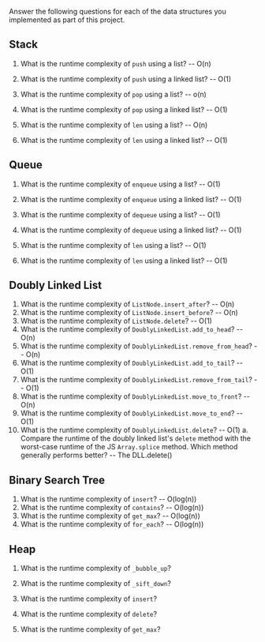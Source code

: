 Answer the following questions for each of the data structures you implemented as part of this project.

## Stack

1. What is the runtime complexity of `push` using a list? 
    -- O(n)

2. What is the runtime complexity of `push` using a linked list?
    -- O(1)

3. What is the runtime complexity of `pop` using a list?
    -- o(n)

4. What is the runtime complexity of `pop` using a linked list?
    -- O(1)

5. What is the runtime complexity of `len` using a list?
    -- O(n)

6. What is the runtime complexity of `len` using a linked list?
    -- O(1)

## Queue

1. What is the runtime complexity of `enqueue` using a list?
    -- O(1)

2. What is the runtime complexity of `enqueue` using a linked list?
    -- O(1)

3. What is the runtime complexity of `dequeue` using a list?
    -- O(1)

4. What is the runtime complexity of `dequeue` using a linked list?
    -- O(1)

5. What is the runtime complexity of `len` using a list?
    -- O(1)

6. What is the runtime complexity of `len` using a linked list?
    -- O(1)

## Doubly Linked List

1. What is the runtime complexity of `ListNode.insert_after`?
    -- O(n)
2. What is the runtime complexity of `ListNode.insert_before`?
    -- O(n)
3. What is the runtime complexity of `ListNode.delete`?
    -- O(1)
4. What is the runtime complexity of `DoublyLinkedList.add_to_head`?
    -- O(n)
5. What is the runtime complexity of `DoublyLinkedList.remove_from_head`?
    -- O(n)
6. What is the runtime complexity of `DoublyLinkedList.add_to_tail`?
    -- O(1)
7. What is the runtime complexity of `DoublyLinkedList.remove_from_tail`?
    -- O(1)
8. What is the runtime complexity of `DoublyLinkedList.move_to_front`?
    -- O(n)
9. What is the runtime complexity of `DoublyLinkedList.move_to_end`?
    -- O(1)
10. What is the runtime complexity of `DoublyLinkedList.delete`?
    -- O(1)
    a. Compare the runtime of the doubly linked list's `delete` method with the worst-case runtime of the JS `Array.splice` method. Which method generally performs better?
    -- The DLL.delete()

## Binary Search Tree

1. What is the runtime complexity of `insert`? 
    -- O(log(n))
2. What is the runtime complexity of `contains`?
    -- O(log(n))
3. What is the runtime complexity of `get_max`? 
    -- O(log(n))
4. What is the runtime complexity of `for_each`?
    -- O(log(n))
## Heap

1. What is the runtime complexity of `_bubble_up`?

2. What is the runtime complexity of `_sift_down`?

3. What is the runtime complexity of `insert`?

4. What is the runtime complexity of `delete`?

5. What is the runtime complexity of `get_max`?
